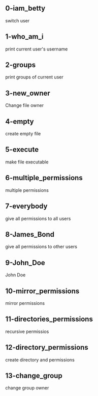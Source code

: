 ## 0-iam_betty
switch user
## 1-who_am_i
print current user's username
## 2-groups
print groups of current user
## 3-new_owner
Change file owner
## 4-empty
create empty file
## 5-execute
make file executable
## 6-multiple_permissions
multiple permissions
## 7-everybody
give all permissions to all users
## 8-James_Bond
give all permissions to other users
## 9-John_Doe
John Doe
## 10-mirror_permissions
mirror permissions
## 11-directories_permissions
recursive permissios
## 12-directory_permissions
create directory and permissions
## 13-change_group
change group owner
